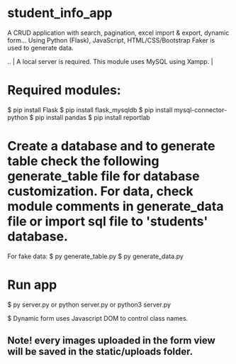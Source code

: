 # student_info_app
A CRUD application with search, pagination, excel import &amp; export, dynamic form... Using Python (Flask), JavaScript, HTML/CSS/Bootstrap
Faker is used to generate data.

.. | A local server is required. This module uses MySQL using Xampp. |

# Required modules:
$ pip install Flask
$ pip install flask_mysqldb
$ pip install mysql-connector-python
$ pip install pandas
$ pip install reportlab

# Create a database and to generate table check the following generate_table file for database customization. For data, check module comments in generate_data file or import sql file to 'students' database.

For fake data: 
$ py generate_table.py
$ py generate_data.py

# Run app
$ py server.py or python server.py or python3 server.py

$ Dynamic form uses Javascript DOM to control class names.
## Note! every images uploaded in the form view will be saved in the static/uploads folder.





